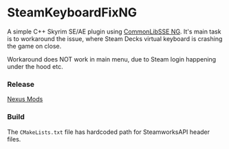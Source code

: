 # SteamKeyboardFixNG

A simple C++ Skyrim SE/AE plugin using [CommonLibSSE NG](https://github.com/CharmedBaryon/CommonLibSSE-NG). It's main task is to workaround the issue, where Steam Decks virtual keyboard is crashing the game on close.

Workaround does NOT work in main menu, due to Steam login happening under the hood etc.

### Release
[Nexus Mods](https://www.nexusmods.com/skyrimspecialedition/mods/121957/)

### Build
The `CMakeLists.txt` file has hardcoded path for SteamworksAPI header files.
